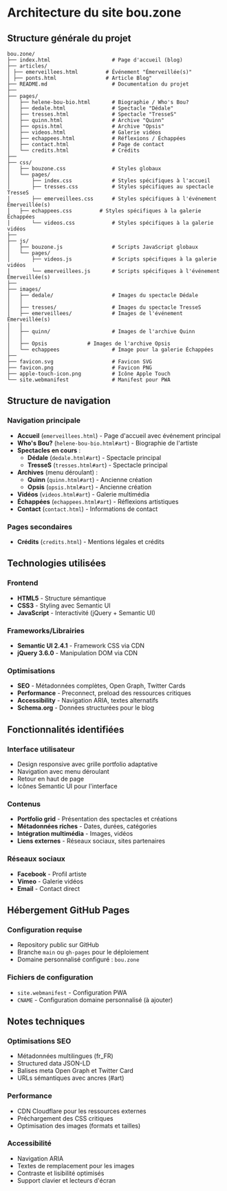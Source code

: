 # Architecture du site bou.zone

## Structure générale du projet

```
bou.zone/
├── index.html                    # Page d'accueil (blog)
├── articles/
│ ├── emerveillees.html         # Événement "Émerveillée(s)"
│ ├── ponts.html                # Article Blog"
├── README.md                     # Documentation du projet
├── 
├── pages/
│   ├── helene-bou-bio.html       # Biographie / Who's Bou?
│   ├── dedale.html               # Spectacle "Dédale"
│   ├── tresses.html              # Spectacle "TresseS"
│   ├── quinn.html                # Archive "Quinn"
│   ├── opsis.html                # Archive "Opsis"
│   ├── videos.html               # Galerie vidéos
│   ├── echappees.html            # Réflexions / Échappées
│   ├── contact.html              # Page de contact
│   └── credits.html              # Crédits
├── 
├── css/
│   ├── bouzone.css               # Styles globaux
│   └── pages/
│       ├── index.css             # Styles spécifiques à l'accueil
│       ├── tresses.css           # Styles spécifiques au spectacle TresseS
│       ├── emerveillees.css      # Styles spécifiques à l'événement Émerveillée(s)
│	├── echappees.css         # Styles spécifiques à la galerie Échappées
│       └── videos.css            # Styles spécifiques à la galerie vidéos
├── 
├── js/
│   ├── bouzone.js                # Scripts JavaScript globaux
│   └── pages/
│       ├── videos.js             # Scripts spécifiques à la galerie vidéos
│       └── emerveillees.js       # Scripts spécifiques à l'événement Émerveillée(s)
├── 
├── images/
│   ├── dedale/                   # Images du spectacle Dédale
│   │ 
│   ├── tresses/                  # Images du spectacle TresseS
│   ├── emerveillees/             # Images de l'événement Émerveillée(s)
│   │
│   ├── quinn/                    # Images de l'archive Quinn
│   │
│   ├── Opsis			  # Images de l'archive Opsis
│   └── echappees                 # Image pour la galerie Échappées
├── 
├── favicon.svg                   # Favicon SVG
├── favicon.png                   # Favicon PNG
├── apple-touch-icon.png          # Icône Apple Touch
└── site.webmanifest              # Manifest pour PWA
```

## Structure de navigation

### Navigation principale
- **Accueil** (`emerveillees.html`) - Page d'accueil avec événement principal
- **Who's Bou?** (`helene-bou-bio.html#art`) - Biographie de l'artiste
- **Spectacles en cours** :
  - **Dédale** (`dedale.html#art`) - Spectacle principal
  - **TresseS** (`tresses.html#art`) - Spectacle principal
- **Archives** (menu déroulant) :
  - **Quinn** (`quinn.html#art`) - Ancienne création
  - **Opsis** (`opsis.html#art`) - Ancienne création
- **Vidéos** (`videos.html#art`) - Galerie multimédia
- **Échappées** (`echappees.html#art`) - Réflexions artistiques
- **Contact** (`contact.html`) - Informations de contact

### Pages secondaires
- **Crédits** (`credits.html`) - Mentions légales et crédits

## Technologies utilisées

### Frontend
- **HTML5** - Structure sémantique
- **CSS3** - Styling avec Semantic UI
- **JavaScript** - Interactivité (jQuery + Semantic UI)

### Frameworks/Librairies
- **Semantic UI 2.4.1** - Framework CSS via CDN
- **jQuery 3.6.0** - Manipulation DOM via CDN

### Optimisations
- **SEO** - Métadonnées complètes, Open Graph, Twitter Cards
- **Performance** - Preconnect, preload des ressources critiques
- **Accessibility** - Navigation ARIA, textes alternatifs
- **Schema.org** - Données structurées pour le blog

## Fonctionnalités identifiées

### Interface utilisateur
- Design responsive avec grille portfolio adaptative
- Navigation avec menu déroulant
- Retour en haut de page
- Icônes Semantic UI pour l'interface

### Contenus
- **Portfolio grid** - Présentation des spectacles et créations
- **Métadonnées riches** - Dates, durées, catégories
- **Intégration multimédia** - Images, vidéos
- **Liens externes** - Réseaux sociaux, sites partenaires

### Réseaux sociaux
- **Facebook** - Profil artiste
- **Vimeo** - Galerie vidéos
- **Email** - Contact direct

## Hébergement GitHub Pages

### Configuration requise
- Repository public sur GitHub
- Branche `main` ou `gh-pages` pour le déploiement
- Domaine personnalisé configuré : `bou.zone`

### Fichiers de configuration
- `site.webmanifest` - Configuration PWA
- `CNAME` - Configuration domaine personnalisé (à ajouter)

## Notes techniques

### Optimisations SEO
- Métadonnées multilingues (fr_FR)
- Structured data JSON-LD
- Balises meta Open Graph et Twitter Card
- URLs sémantiques avec ancres (#art)

### Performance
- CDN Cloudflare pour les ressources externes
- Préchargement des CSS critiques
- Optimisation des images (formats et tailles)

### Accessibilité
- Navigation ARIA
- Textes de remplacement pour les images
- Contraste et lisibilité optimisés
- Support clavier et lecteurs d'écran
